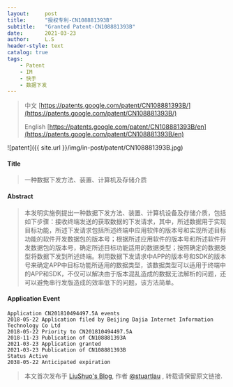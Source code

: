```yaml
---
layout:     post
title:      "授权专利-CN108881393B"
subtitle:   "Granted Patent-CN108881393B"
date:       2021-03-23
author:     L.S
header-style: text
catalog: true
tags:
    - Patent
    - IM
    - 快手
    - 数据下发
---
```

> 中文 [https://patents.google.com/patent/CN108881393B/](https://patents.google.com/patent/CN108881393B/)
>
> English [https://patents.google.com/patent/CN108881393B/en](https://patents.google.com/patent/CN108881393B/en)

![patent]({{ site.url }}/img/in-post/patent/CN108881393B.jpg)
#### Title
> 一种数据下发方法、装置、计算机及存储介质









#### Abstract
> 本发明实施例提出一种数据下发方法、装置、计算机设备及存储介质，包括如下步骤：接收终端发送的获取数据的下发请求，其中，所述数据用于实现目标功能，所述下发请求包括所述终端中应用软件的版本号和实现所述目标功能的软件开发数据包的版本号；根据所述应用软件的版本号和所述软件开发数据包的版本号，确定所述目标功能适用的数据类型；按照确定的数据类型将数据下发到所述终端。利用数据下发请求中APP的版本号和SDK的版本号来确定APP中目标功能所适用的数据类型，该数据类型可以适用于终端中的APP和SDK，不仅可以解决由于版本混乱造成的数据无法解析的问题，还可以避免串行发版造成的效率低下的问题，该方法简单。









#### Application Event
```
Application CN201810494497.5A events 
2018-05-22 Application filed by Beijing Dajia Internet Information Technology Co Ltd
2018-05-22 Priority to CN201810494497.5A
2018-11-23 Publication of CN108881393A
2021-03-23 Application granted
2021-03-23 Publication of CN108881393B
Status Active
2038-05-22 Anticipated expiration
```
> 本文首次发布于 [LiuShuo's Blog](https://liushuo.me), 作者 [@stuartlau](http://github.com/stuartlau) ,
转载请保留原文链接.
